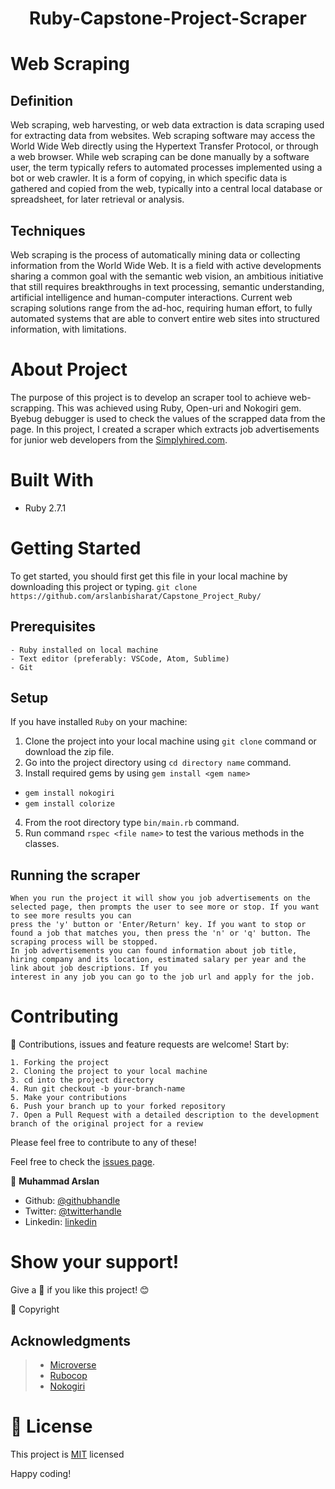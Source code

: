 <h1 align="center">Ruby-Capstone-Project-Scraper</h1>

# Web Scraping
## Definition 
Web scraping, web harvesting, or web data extraction is data scraping used for extracting data from websites. Web scraping software may access the World Wide Web directly using the Hypertext Transfer Protocol, or through a web browser. While web scraping can be done manually by a software user, the term typically refers to automated processes implemented using a bot or web crawler. It is a form of copying, in which specific data is gathered and copied from the web, typically into a central local database or spreadsheet, for later retrieval or analysis.


## Techniques 
Web scraping is the process of automatically mining data or collecting information from the World Wide Web. It is a field with active developments sharing a common goal with the semantic web vision, an ambitious initiative that still requires breakthroughs in text processing, semantic understanding, artificial intelligence and human-computer interactions. Current web scraping solutions range from the ad-hoc, requiring human effort, to fully automated systems that are able to convert entire web sites into structured information, with limitations.

# About Project
The purpose of this project is to develop an scraper tool to achieve web-scrapping. This was achieved using Ruby, Open-uri and Nokogiri gem. Byebug debugger is used to check the values of the scrapped data from the page. 
In this project, I created a scraper which extracts job advertisements for junior web developers from the [Simplyhired.com](https://www.simplyhired.com). 


# Built With
 - Ruby 2.7.1

# Getting Started
To get started, you should first get this file in your local machine by downloading this project or typing.
`
git clone https://github.com/arslanbisharat/Capstone_Project_Ruby/
`

## Prerequisites
    - Ruby installed on local machine
    - Text editor (preferably: VSCode, Atom, Sublime)
    - Git

## Setup
   If you have installed `Ruby` on your machine:
   1. Clone the project into your local machine using `git clone` command or download the zip file.
   2. Go into the project directory using `cd directory name` command.
   3. Install required gems by using `gem install <gem name>`
   - `gem install nokogiri`
   - `gem install colorize`
   4. From the root directory type `bin/main.rb` command.
   5. Run command `rspec <file name>` to test the various methods in the classes.
   
## Running the scraper
    When you run the project it will show you job advertisements on the selected page, then prompts the user to see more or stop. If you want to see more results you can
    press the 'y' button or 'Enter/Return' key. If you want to stop or found a job that matches you, then press the 'n' or 'q' button. The scraping process will be stopped.
    In job advertisements you can found information about job title, hiring company and its location, estimated salary per year and the link about job descriptions. If you
    interest in any job you can go to the job url and apply for the job.

# Contributing

:handshake: Contributions, issues and feature requests are welcome! 
Start by:

    1. Forking the project
    2. Cloning the project to your local machine
    3. cd into the project directory
    4. Run git checkout -b your-branch-name
    5. Make your contributions
    6. Push your branch up to your forked repository
    7. Open a Pull Request with a detailed description to the development branch of the original project for a review

Please feel free to contribute to any of these!

Feel free to check the [issues page](https://github.com/arslanbisharat/Capstone_Project_Ruby//issues).

👤 **Muhammad Arslan**

- Github: [@githubhandle](https://github.com/arslanbisharat)
- Twitter: [@twitterhandle](https://twitter.com/arslan_bisharat-2020bb156)
- Linkedin: [linkedin](https://www.linkedin.com/in/arslanbisharat)

# Show your support!

Give a :star2: if you like this project! :blush:

📝 Copyright

## Acknowledgments

> - [Microverse](https://www.microverse.org/)
> - [Rubocop](https://docs.rubocop.org/en/stable/)
> - [Nokogiri](https://nokogiri.org/)

# 📝 License

This project is [MIT](./LICENSE.md) licensed

Happy coding!
